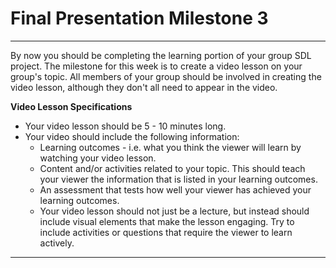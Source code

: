 # Final Presentation Milestone 3

---

By now you should be completing the learning portion of your group SDL project. The milestone for this week is to create a video lesson on your group's topic. All members of your group should be involved in creating the video lesson, although they don't all need to appear in the video.

**Video Lesson Specifications**
- Your video lesson should be 5 - 10 minutes long.
- Your video should include the following information:
  - Learning outcomes - i.e. what you think the viewer will learn by watching your video lesson.
  - Content and/or activities related to your topic. This should teach your viewer the information that is listed in your learning outcomes.
  - An assessment that tests how well your viewer has achieved your learning outcomes.
  - Your video lesson should not just be a lecture, but instead should include visual elements that make the lesson engaging. Try to include activities or questions that require the viewer to learn actively.

---
